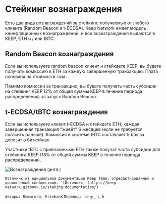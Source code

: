 # Стейкинг вознаграждения
Есть два вида вознаграждений за стейкинг, получаемых от любого клиента (Random Beacon и t-ECDSA). Keep Network имеет модель неинфляционных вознаграждений, и все вознаграждения выдаются в KEEP, ETH и / или tBTC.
## Random Beacon вознаграждения
Если вы используете random beacon клиент и стейкаете KEEP, вы будете получать комиссию в ETH за каждую завершенную транзакцию. Плата основана на стоимости газа.

Помимо комиссии за транзакцию, вы будете получать часть субсидии на стейкинг KEEP (2% от общей суммы KEEP в течение периода распределения) за запуск Random Beacon.

## t-ECDSA/tBTC вознаграждения
Если вы используете клиент t-ECDSA и стейкаете ETH, каждая завершенная транзакция "живёт" 6 месяцев (если не требуется погасить раньше). Комиссия в системе tBTC составляет 5 bps за депозит в биткойнах.

Участники tBTC с привязанными ETH также получат часть субсидии для стейкинга KEEP (18% от общей суммы KEEP в течение периода распределения).

![Вознаграждения (англ.)](https://gblobscdn.gitbook.com/assets%2F-M4t9U27MS9PgmE2rbqs%2F-MA3QJJ3mu0M-ymV2hzF%2F-MA3QiC44-zkIrRpZHkY%2Fupdated-version.png?alt=media&token=adfea4a9-73ed-4c0c-88c5-c9e33d7659d0)


`Источник из официальной документации Keep Team, отредактированный и дополненный сообществом. '[Источник] (https://keep-network.gitbook.io/staking-documentation/)`

`Авторы: Ramaruro, EstebanK`
`Перевод: tony__s_h`

